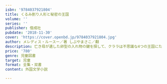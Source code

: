 ```yaml
---
isbn: '9784037921804'
title: くるみ割り人形と秘密の王国
volume: ''
series: ''
publisher: 偕成社
pubdate: '2018-11-30'
cover: 'https://cover.openbd.jp/9784037921804.jpg'
author: メレディス・ルースー／著 しぶやまさこ／翻
description: 亡き母が遺した卵型の入れ物の鍵を探して、クララは不思議な4つの王国にたどりつく。幻想的なディズニー実写映画の小説版。
price: '780'
genre: 児童図書
target: 児童
format: 全集・双書
content: 外国文学小説

---
```

